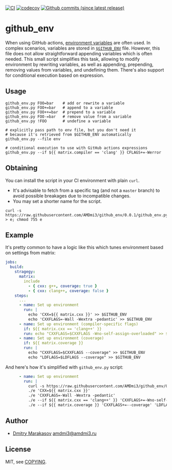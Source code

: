 [![CI](https://github.com/AMDmi3/github_env/actions/workflows/ci.yml/badge.svg)](https://github.com/AMDmi3/github_env/actions/workflows/ci.yml)
[![codecov](https://codecov.io/gh/AMDmi3/github_env/branch/master/graph/badge.svg?token=87aZsxlja2)](https://codecov.io/gh/AMDmi3/github_env)
[![Github commits (since latest release)](https://img.shields.io/github/commits-since/AMDmi3/github_env/latest.svg)](https://github.com/AMDmi3/github_env)

# github_env

When using GitHub actions, [environment
variables](https://docs.github.com/en/actions/learn-github-actions/environment-variables)
are often used. In complex scenarios, variables are stored in
[`$GITHUB_ENV`](https://docs.github.com/en/actions/using-workflows/workflow-commands-for-github-actions#setting-an-environment-variable)
file. However, this file does not allow straightforward appending
variables which is often needed. This small script simplifies this
task, allowing to modify environment by rewriting variables, as well
as appending, prepending, removing values from variables, and
undefining them. There's also support for conditional execution
based on expression.

## Usage

```shell
github_env.py FOO=bar    # add or rewrite a variable 
github_env.py FOO+=bar   # append to a variable
github_env.py FOO++=bar  # prepend to a variable
github_env.py FOO-=bar   # remove value from a variable
github_env.py !FOO       # undefine a variable

# explicitly pass path to env file, but you don't need it
# because it's retrieved from $GITHUB_ENV automatically
github_env.py --file env

# conditional execution to use with GitHub actions expressions
github_env.py --if ${{ matrix.compiler == 'clang' }} CFLAGS+=-Werror
```

## Obtaining

You can install the script in your CI environment with plain `curl`.
- It's advisable to fetch from a specific tag (and not a `master`
  branch) to avoid possible breakages due to incompatible changes.
- You may set a shorter name for the script.

```shell
curl -s https://raw.githubusercontent.com/AMDmi3/github_env/0.0.1/github_env.py > e; chmod 755 e
```

## Example

It's pretty common to have a logic like this which tunes environment
based on settings from matrix:

```yaml
jobs:
  build:
    stragegy:
      matrix:
        include
          - { cxx: g++, coverage: true }
          - { cxx: clang++, coverage: false }
    steps:
      ...
      - name: Set up environment
        run: |
          echo 'CXX=${{ matrix.cxx }}' >> $GITHUB_ENV
          echo 'CXXFLAGS=-Wall -Wextra -pedantic' >> $GITHUB_ENV
      - name: Set up environment (compiler-specific flags)
        if: ${{ matrix.cxx == 'clang++' }}
        run: echo "CXXFLAGS=$CXXFLAGS -Wno-self-assign-overloaded" >> $GITHUB_ENV
      - name: Set up environment (coverage)
        if: ${{ matrix.coverage }}
        run: |
          echo "CXXFLAGS=$CXXFLAGS --coverage" >> $GITHUB_ENV
          echo "LDFLAGS=$LDFLAGS --coverage" >> $GITHUB_ENV
```

And here's how it's simplified with `github_env.py` script:

```yaml
      - name: Set up environment
        run: |
          curl -s https://raw.githubusercontent.com/AMDmi3/github_env/0.0.1/github_env.py > e; chmod 755 e
          ./e 'CXX=${{ matrix.cxx }}'
          ./e 'CXXFLAGS=-Wall -Wextra -pedantic'
          ./e --if ${{ matrix.cxx == 'clang++' }} 'CXXFLAGS+=-Wno-self-assign-overloaded'
          ./e --if ${{ matrix.coverage }} 'CXXFLAGS+=--coverage' 'LDFLAGS+=--coverage'
```

## Author

- [Dmitry Marakasov](https://github.com/AMDmi3) <amdmi3@amdmi3.ru>

## License

MIT, see [COPYING](COPYING).
